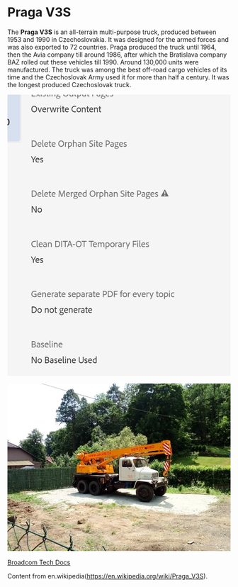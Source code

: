 # Praga V3S

The **Praga V3S** is an all-terrain multi-purpose truck, produced between 1953 and 1990 in Czechoslovakia. It was designed for the armed forces and was also exported to 72 countries. Praga produced the truck until 1964, then the Avia company till around 1986, after which the Bratislava company BAZ rolled out these vehicles till 1990. Around 130,000 units were manufactured. The truck was among the best off-road cargo vehicles of its time and the Czechoslovak Army used it for more than half a century. It was the longest produced Czechoslovak truck.

![AEM Delete](/images/delete.PNG)

![V3S](/images/v3s.jpg)

[Broadcom Tech Docs](http://www.techdocs.broadcom.com)

Content from en.wikipedia(https://en.wikipedia.org/wiki/Praga_V3S).

